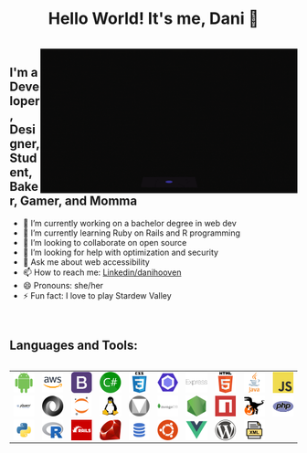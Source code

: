 <h1 align="center">Hello World! It's me, Dani 👋</h1>
</br>


<img align="right" alt="Developer girl with cat" src="https://github.com/danihooven/danihooven/blob/a3ebe9021da1847c56a3af741f8a48dcadf87d00/giphy.gif?raw=true" width="450"  />


## I'm a Developer, Designer, Student, Baker, Gamer, and Momma

- 🔭 I’m currently working on a bachelor degree in web dev
- 🌱 I’m currently learning Ruby on Rails and R programming
- 👯 I’m looking to collaborate on open source
- 🤔 I’m looking for help with optimization and security
- 💬 Ask me about web accessibility
- 📫 How to reach me: [Linkedin/danihooven]
- 😄 Pronouns: she/her
- ⚡ Fun fact: I love to play Stardew Valley 

<!--
<img align="left" alt="Junimo" src="https://user-images.githubusercontent.com/55116910/151043471-26b7c6ab-2eef-48af-baa5-974563e3ab30.gif" width="50" height="50"/>
<img align="left" alt="Junimo" src="https://user-images.githubusercontent.com/55116910/151045186-e3c66938-fdae-4049-a40d-d1b01c39ef26.gif" width="50" height="50"/>
<img align="left" alt="Junimo" src="https://user-images.githubusercontent.com/55116910/151044843-5febd010-d901-431f-94b1-5479bd18ba59.gif" width="50" height="50"/>
<img align="left" alt="Junimo" src="https://user-images.githubusercontent.com/55116910/151044459-b2cca02c-0043-4cb5-b055-8ad1226bd6ff.gif" width="50" height="50"/>
<img align="left" alt="Junimo" src="https://user-images.githubusercontent.com/55116910/151044794-39615aa0-8e9f-4600-b9b2-16c73108e779.gif" width="50" height="50"/>
-->

</br>

<h2 align="left"> Languages and Tools: </h2>


<table align="left"> 
  <!-- Row 1 -->
  <tr>
    <td>
      <img align="center" title="Android Developer" width = "50px"
           src="https://raw.githubusercontent.com/github/explore/80688e429a7d4ef2fca1e82350fe8e3517d3494d/topics/android/android.png" />
    </td>
    <td>
      <img align="center" title="Amazon Web Services" width = "50px"
           src="https://raw.githubusercontent.com/github/explore/fbceb94436312b6dacde68d122a5b9c7d11f9524/topics/aws/aws.png" />
    </td>
    <td>
      <img align="center" title="Bootstrap" width = "50px"
           src="https://raw.githubusercontent.com/github/explore/80688e429a7d4ef2fca1e82350fe8e3517d3494d/topics/bootstrap/bootstrap.png" />
    </td>
    <td>
      <img align="center" title="C#" width = "50px" 
           src="https://raw.githubusercontent.com/github/explore/80688e429a7d4ef2fca1e82350fe8e3517d3494d/topics/csharp/csharp.png" />
    </td>
    <td>
      <img align="center" title="CSS" width = "50px" 
           src="https://raw.githubusercontent.com/github/explore/80688e429a7d4ef2fca1e82350fe8e3517d3494d/topics/css/css.png" />
    </td>
    <td>
      <img align="center" title="ESLint" width = "50px" 
           src="https://raw.githubusercontent.com/github/explore/80688e429a7d4ef2fca1e82350fe8e3517d3494d/topics/eslint/eslint.png" />
    </td>
     <td>
      <img align="center" title="Express" width = "50px" 
           src="https://raw.githubusercontent.com/github/explore/80688e429a7d4ef2fca1e82350fe8e3517d3494d/topics/express/express.png" />
    </td>
    <td>
      <img align="center" title="HTML" width = "50px" 
           src="https://raw.githubusercontent.com/github/explore/80688e429a7d4ef2fca1e82350fe8e3517d3494d/topics/html/html.png" />
    </td>
    <td>
      <img align="center" title="Java" width = "50px" 
           src="https://raw.githubusercontent.com/github/explore/5b3600551e122a3277c2c5368af2ad5725ffa9a1/topics/java/java.png" />
    </td>
     <td>
      <img align="center" title="JavaScript" width = "50px"            
           src="https://raw.githubusercontent.com/github/explore/80688e429a7d4ef2fca1e82350fe8e3517d3494d/topics/javascript/javascript.png" />
    </td>
  </tr>
  <!-- Row 2 -->
  <tr>   
    <td>
      <img align="center" title="JQuery" width = "50px" 
           src="https://raw.githubusercontent.com/github/explore/80688e429a7d4ef2fca1e82350fe8e3517d3494d/topics/jquery/jquery.png" />
    </td>
    <td>
      <img align="center" title="JSON" width = "50px" 
           src="https://raw.githubusercontent.com/github/explore/80688e429a7d4ef2fca1e82350fe8e3517d3494d/topics/json/json.png" />
    </td>
    <td>
      <img align="center" title="Jupyter Notebook" width = "50px" 
           src="https://raw.githubusercontent.com/github/explore/80688e429a7d4ef2fca1e82350fe8e3517d3494d/topics/jupyter-notebook/jupyter-notebook.png" />
    </td>
    <td>
      <img align="center" title="Linux" width = "50px" 
           src="https://raw.githubusercontent.com/github/explore/80688e429a7d4ef2fca1e82350fe8e3517d3494d/topics/linux/linux.png" />
    </td>
    <td>
      <img align="center" title="Material Design" width = "50px" 
           src="https://raw.githubusercontent.com/github/explore/80688e429a7d4ef2fca1e82350fe8e3517d3494d/topics/material-design/material-design.png" />
    </td>
    <td>
      <img align="center" title="MongoDB" width = "50px" 
           src="https://raw.githubusercontent.com/github/explore/80688e429a7d4ef2fca1e82350fe8e3517d3494d/topics/mongodb/mongodb.png" />
    </td>
    <td>
      <img align="center" title="NodeJS" width = "50px" 
           src="https://raw.githubusercontent.com/github/explore/80688e429a7d4ef2fca1e82350fe8e3517d3494d/topics/nodejs/nodejs.png" />
    </td>
    <td>
      <img align="center" title="npm" width = "50px" 
           src="https://raw.githubusercontent.com/github/explore/80688e429a7d4ef2fca1e82350fe8e3517d3494d/topics/npm/npm.png" />
    </td>
    <td>
      <img align="center" title="Perl" width = "50px" 
           src="https://raw.githubusercontent.com/github/explore/80688e429a7d4ef2fca1e82350fe8e3517d3494d/topics/perl/perl.png" />
    </td>
    <td>
      <img align="center" title="PHP" width = "50px" 
           src="https://raw.githubusercontent.com/github/explore/ccc16358ac4530c6a69b1b80c7223cd2744dea83/topics/php/php.png" />
    </td>
  </tr>
  <!-- Row 3 -->
  <tr>
    <td>
      <img align="center" title="Python" width = "50px" 
           src="https://raw.githubusercontent.com/github/explore/80688e429a7d4ef2fca1e82350fe8e3517d3494d/topics/python/python.png" />
    </td>
    <td>
      <img align="center" title="R" width = "50px" 
           src="https://raw.githubusercontent.com/github/explore/80688e429a7d4ef2fca1e82350fe8e3517d3494d/topics/r/r.png" />
    </td>
    <td>
      <img align="center" title="Rails" width = "50px" 
           src="https://raw.githubusercontent.com/github/explore/80688e429a7d4ef2fca1e82350fe8e3517d3494d/topics/rails/rails.png" />
    </td>
    <td>
      <img align="center" title="Ruby" width = "50px" 
           src="https://raw.githubusercontent.com/github/explore/80688e429a7d4ef2fca1e82350fe8e3517d3494d/topics/ruby/ruby.png" />
    </td>
    <td>
      <img align="center" title="SQL" width = "50px" 
           src="https://raw.githubusercontent.com/github/explore/80688e429a7d4ef2fca1e82350fe8e3517d3494d/topics/sql/sql.png" />
    </td>
    <td>
      <img align="center" title="Ubuntu" width = "50px" 
           src="https://raw.githubusercontent.com/github/explore/80688e429a7d4ef2fca1e82350fe8e3517d3494d/topics/ubuntu/ubuntu.png" />
    </td>
    <td>
      <img align="center" title="Vue" width = "50px" 
           src="https://raw.githubusercontent.com/github/explore/80688e429a7d4ef2fca1e82350fe8e3517d3494d/topics/vue/vue.png" />
    </td>
    <td>
      <img align="center" title="WordPress" width = "50px" 
           src="https://raw.githubusercontent.com/github/explore/80688e429a7d4ef2fca1e82350fe8e3517d3494d/topics/wordpress/wordpress.png" />
    </td>
    <td>
      <img align="center" title="XML" width = "50px" 
           src="https://raw.githubusercontent.com/github/explore/05a6f4c574a32b6b2f04c2e589f6c82d9df46a5d/topics/xml/xml.png" />
    </td>
  </tr>
</table>



[Linkedin/danihooven]: https://www.linkedin.com/in/danihooven/
